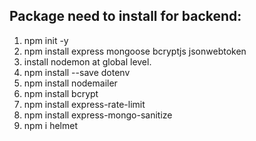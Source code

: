 ## Package need to install for backend:
1. npm init -y
2. npm install express mongoose bcryptjs jsonwebtoken
3. install nodemon at global level.
4. npm install --save dotenv 
5. npm install nodemailer
6. npm install bcrypt
7. npm install express-rate-limit
8. npm install express-mongo-sanitize
9. npm i helmet